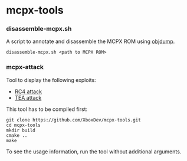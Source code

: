 # mcpx-tools

### disassemble-mcpx.sh

A script to annotate and disassemble the MCPX ROM using [objdump](https://en.wikipedia.org/wiki/Objdump).

```
disassemble-mcpx.sh <path to MCPX ROM>
```

### mcpx-attack

Tool to display the following exploits:

* [RC4 attack](http://xboxdevwiki.net/Exploits#RC4_attack_.28MCPX_1.0_only.29)
* [TEA attack](http://xboxdevwiki.net/Exploits#TEA_attack_.28MCPX_1.1_only.29)

This tool has to be compiled first:

```
git clone https://github.com/XboxDev/mcpx-tools.git
cd mcpx-tools
mkdir build
cmake ..
make
```

To see the usage information, run the tool without additional arguments.
